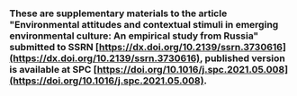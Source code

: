 ### These are supplementary materials to the article "Environmental attitudes and contextual stimuli in emerging environmental culture: An empirical study from Russia" submitted to SSRN [https://dx.doi.org/10.2139/ssrn.3730616](https://dx.doi.org/10.2139/ssrn.3730616), published version is available at SPC [https://doi.org/10.1016/j.spc.2021.05.008](https://doi.org/10.1016/j.spc.2021.05.008).
